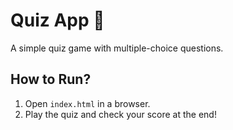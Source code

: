 # Quiz App 🧠

A simple quiz game with multiple-choice questions.

## How to Run?
1. Open `index.html` in a browser.  
2. Play the quiz and check your score at the end!  
